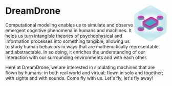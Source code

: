 # DreamDrone <img src="info/dream-drone.png" align="right" width=20% height=20% />

<!-- > "... The simulacrum is never that which conceals the truth -- it is the truth which conceals that there is none. The simulacrum is true."
>
> ---- Jean Baudrillard -->

Computational modeling enables us to simulate and observe emergent cognitive phenomena in humans and machines. It helps us turn intangible theories of psychophysical and information processes into something tangible, allowing us to study human behaviors in ways that are mathematically representable and abstractable. In so doing, it enriches the understanding of our interaction with our surrounding environments and with each other. 

Here at DreamDrone, we are interested in simulating machines that are flown by humans: in both real world and virtual; flown in solo and together; with sights and with sounds. Come fly with us. Let's fly, let's fly away!